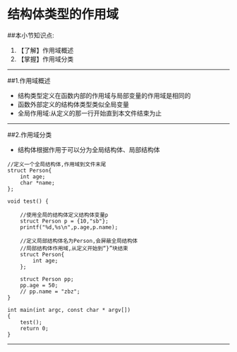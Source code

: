 # 结构体类型的作用域
##本小节知识点:
1. 【了解】作用域概述
2. 【掌握】作用域分类

---

##1.作用域概述
- 结构类型定义在函数内部的作用域与局部变量的作用域是相同的
- 函数外部定义的结构体类型类似全局变量
- 全局作用域:从定义的那一行开始直到本文件结束为止

---


##2.作用域分类
- 结构体根据作用于可以分为全局结构体、局部结构体

```
//定义一个全局结构体,作用域到文件末尾
struct Person{
    int age;
    char *name;
};

void test() {

    //使用全局的结构体定义结构体变量p
    struct Person p = {10,"sb"};
    printf("%d,%s\n",p.age,p.name);

    //定义局部结构体名为Person,会屏蔽全局结构体
    //局部结构体作用域,从定义开始到“}”块结束
    struct Person{
        int age;
    };

    struct Person pp;
    pp.age = 50;
    // pp.name = "zbz";
}

int main(int argc, const char * argv[])
{
    test();
    return 0;
}
```

---
